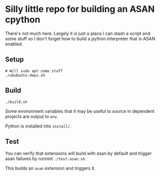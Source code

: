 # Silly little repo for building an ASAN cpython

There's not much here. Largely it is just a place I can stash
a script and some stuff so I don't forget how to build a
python interpreter that is ASAN enabled.

## Setup

```
# Will sudo apt some stuff
./ububunto-deps.sh
```

## Build

```
./build.sh
```

Some environment variables that it may be useful to source in
dependent projects are output to `env`.

Python is installed into `install/`.

## Test

You can verify that extensions will build with asan by default
and trigger asan failures by runnint `./test-asan.sh`.

This builds an `asan` extension and triggers it.
